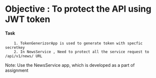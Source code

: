 # Objective : To protect the API using JWT token


#### Task

        1. TokenGenerizorApp is used to generate token with specfic secretkey
        2. In NewsService , Need to protect all the service request to  /api/v1/news/ URL

Note: Use the NewsService app, which is developed as a part of assignment

